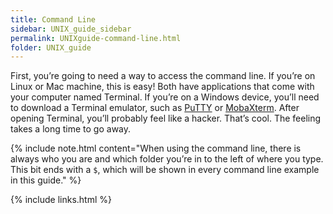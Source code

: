```yaml
---
title: Command Line
sidebar: UNIX_guide_sidebar
permalink: UNIXguide-command-line.html
folder: UNIX_guide
---
```


<link rel="stylesheet" href="css/theme-blue.css">

First, you’re going to need a way to access the command line.
If you’re on Linux or Mac machine, this is easy!
Both have applications that come with your computer named Terminal.
If you’re on a Windows device, you’ll need to download a Terminal emulator,
such as [PuTTY](https://www.chiark.greenend.org.uk/~sgtatham/putty/latest.html)
or [MobaXterm](https://mobaxterm.mobatek.net/).
After opening Terminal, you’ll probably feel like a hacker.
That’s cool. The feeling takes a long time to go away.

{% include note.html content="When using the command line, there is always who
you are and which folder you’re in to the left of where you type. This bit ends
with a `$`, which will be shown in every command line example in this guide." %}

{% include links.html %}
